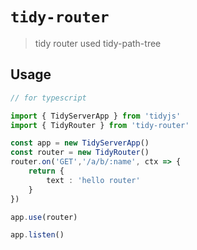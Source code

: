 # `tidy-router`

> tidy router used tidy-path-tree

## Usage

```typescript
// for typescript

import { TidyServerApp } from 'tidyjs'
import { TidyRouter } from 'tidy-router'

const app = new TidyServerApp()
const router = new TidyRouter()
router.on('GET','/a/b/:name', ctx => {
    return {
        text : 'hello router'
    }
})

app.use(router)

app.listen()
```

